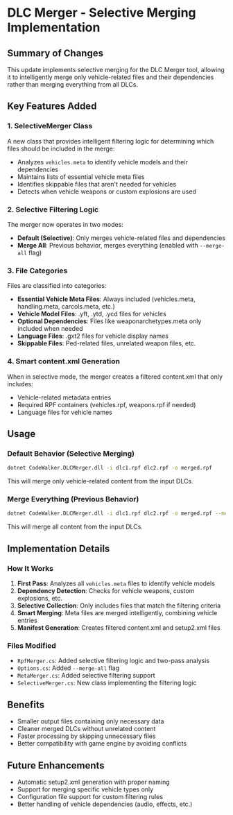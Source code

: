 # DLC Merger - Selective Merging Implementation

## Summary of Changes

This update implements selective merging for the DLC Merger tool, allowing it to intelligently merge only vehicle-related files and their dependencies rather than merging everything from all DLCs.

## Key Features Added

### 1. SelectiveMerger Class
A new class that provides intelligent filtering logic for determining which files should be included in the merge:
- Analyzes `vehicles.meta` to identify vehicle models and their dependencies
- Maintains lists of essential vehicle meta files
- Identifies skippable files that aren't needed for vehicles
- Detects when vehicle weapons or custom explosions are used

### 2. Selective Filtering Logic
The merger now operates in two modes:
- **Default (Selective)**: Only merges vehicle-related files and dependencies
- **Merge All**: Previous behavior, merges everything (enabled with `--merge-all` flag)

### 3. File Categories
Files are classified into categories:
- **Essential Vehicle Meta Files**: Always included (vehicles.meta, handling.meta, carcols.meta, etc.)
- **Vehicle Model Files**: .yft, .ytd, .ycd files for vehicles
- **Optional Dependencies**: Files like weaponarchetypes.meta only included when needed
- **Language Files**: .gxt2 files for vehicle display names
- **Skippable Files**: Ped-related files, unrelated weapon files, etc.

### 4. Smart content.xml Generation
When in selective mode, the merger creates a filtered content.xml that only includes:
- Vehicle-related metadata entries
- Required RPF containers (vehicles.rpf, weapons.rpf if needed)
- Language files for vehicle names

## Usage

### Default Behavior (Selective Merging)
```bash
dotnet CodeWalker.DLCMerger.dll -i dlc1.rpf dlc2.rpf -o merged.rpf
```
This will merge only vehicle-related content from the input DLCs.

### Merge Everything (Previous Behavior)
```bash
dotnet CodeWalker.DLCMerger.dll -i dlc1.rpf dlc2.rpf -o merged.rpf --merge-all
```
This will merge all content from the input DLCs.

## Implementation Details

### How It Works
1. **First Pass**: Analyzes all `vehicles.meta` files to identify vehicle models
2. **Dependency Detection**: Checks for vehicle weapons, custom explosions, etc.
3. **Selective Collection**: Only includes files that match the filtering criteria
4. **Smart Merging**: Meta files are merged intelligently, combining vehicle entries
5. **Manifest Generation**: Creates filtered content.xml and setup2.xml files

### Files Modified
- `RpfMerger.cs`: Added selective filtering logic and two-pass analysis
- `Options.cs`: Added `--merge-all` flag
- `MetaMerger.cs`: Added selective filtering support
- `SelectiveMerger.cs`: New class implementing the filtering logic

## Benefits
- Smaller output files containing only necessary data
- Cleaner merged DLCs without unrelated content
- Faster processing by skipping unnecessary files
- Better compatibility with game engine by avoiding conflicts

## Future Enhancements
- Automatic setup2.xml generation with proper naming
- Support for merging specific vehicle types only
- Configuration file support for custom filtering rules
- Better handling of vehicle dependencies (audio, effects, etc.)